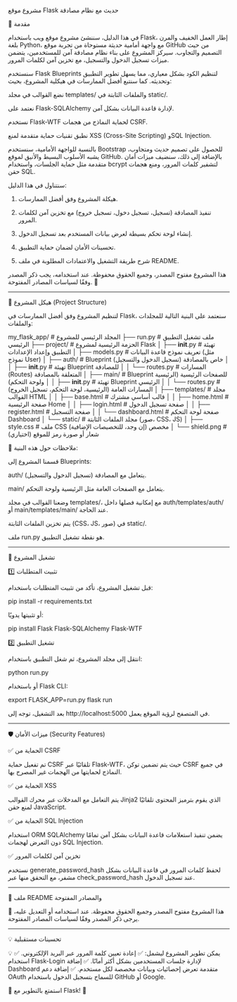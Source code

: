 مشروع موقع Flask حديث مع نظام مصادقة 

📌 مقدمة

في هذا الدليل، سننشئ مشروع موقع ويب باستخدام Flask، إطار العمل الخفيف والمرن بلغة Python، مع واجهة أمامية حديثة مستوحاة من تجربة موقع GitHub من حيث التصميم والتجاوب. سيركز المشروع على بناء نظام مصادقة آمن للمستخدمين، يتضمن ميزات تسجيل الدخول والتسجيل، مع تخزين آمن لكلمات المرور.

سنستخدم Flask Blueprints لتنظيم الكود بشكل معياري، مما يسهل تطوير التطبيق وتحديثه. كما سنتبع أفضل الممارسات في هيكلية المشروع، بحيث:

نضع القوالب في مجلد templates/ والملفات الثابتة في static/.

نعتمد على Flask-SQLAlchemy لإدارة قاعدة البيانات بشكل آمن.

نستخدم Flask-WTF لحماية النماذج من هجمات CSRF.

نطبق تقنيات حماية متقدمة لمنع XSS (Cross-Site Scripting) وSQL Injection.


بالنسبة للواجهة الأمامية، سنستخدم Bootstrap للحصول على تصميم حديث ومتجاوب، يشبه الأسلوب البسيط والأنيق لموقع GitHub. بالإضافة إلى ذلك، سنضيف ميزات أمان متقدمة مثل حماية الجلسات، واستخدام bcrypt لتشفير كلمات المرور، ومنع هجمات حقن SQL.

سنتناول في هذا الدليل:

1. هيكلة المشروع وفق أفضل الممارسات.


2. تنفيذ المصادقة (تسجيل، تسجيل دخول، تسجيل خروج) مع تخزين آمن لكلمات المرور.


3. إنشاء لوحة تحكم بسيطة لعرض بيانات المستخدم بعد تسجيل الدخول.


4. تحسينات الأمان لضمان حماية التطبيق.


5. شرح طريقة التشغيل والاعتمادات المطلوبة في ملف README.



هذا المشروع مفتوح المصدر، وجميع الحقوق محفوظة. عند استخدامه، يجب ذكر المصدر وفقًا لسياسات المصادر المفتوحة. 🚀


---

📂 هيكل المشروع (Project Structure)

لتنظيم المشروع وفق أفضل الممارسات في Flask، سنعتمد على البنية التالية للمجلدات والملفات:

my_flask_app/                # المجلد الرئيسي للمشروع
├── run.py                   # ملف تشغيل التطبيق الرئيسي
├── project/                 # الحزمة الرئيسية لمشروع Flask
│   ├── __init__.py          # تهيئة التطبيق وإعداد الإعدادات
│   ├── models.py            # تعريف نموذج قاعدة البيانات (مثل نموذج User)
│   ├── auth/                # Blueprint خاص بالمصادقة (تسجيل الدخول والتسجيل)
│   │   ├── __init__.py      # تهيئة Blueprint للمصادقة
│   │   └── routes.py        # المسارات (Routes) المتعلقة بالمصادقة
│   ├── main/                # Blueprint للصفحات الرئيسية (الرئيسية ولوحة التحكم)
│   │   ├── __init__.py      # تهيئة Blueprint الرئيسي
│   │   └── routes.py        # المسارات العامة (الرئيسية، لوحة التحكم، تسجيل الخروج)
│   ├── templates/           # مجلد القوالب HTML
│   │   ├── base.html        # قالب أساسي مشترك
│   │   ├── home.html        # صفحة الرئيسية Home
│   │   ├── login.html       # صفحة تسجيل الدخول
│   │   ├── register.html    # صفحة التسجيل
│   │   └── dashboard.html   # صفحة لوحة التحكم Dashboard
│   └── static/              # مجلد الملفات الثابتة (صور، CSS، JS)
│       ├── style.css        # ملف CSS مخصص (إن وجد، للتخصيصات الإضافية)
│       └── shield.png       # شعار أو صورة رمز للموقع (اختياري)

📌 ملاحظات حول هذه البنية:

قسمنا المشروع إلى Blueprints:

auth/ يتعامل مع المصادقة (تسجيل الدخول والتسجيل).

main/ يتعامل مع الصفحات العامة مثل الرئيسية ولوحة التحكم.


وضعنا القوالب في مجلد templates/، مع إمكانية فصلها داخل auth/templates/auth/ أو main/templates/main/ عند الحاجة.

يتم تخزين الملفات الثابتة (CSS، JS، صور) في static/.

ملف run.py هو نقطة تشغيل التطبيق.



---

🚀 تشغيل المشروع

1️⃣ تثبيت المتطلبات

قبل تشغيل المشروع، تأكد من تثبيت المتطلبات باستخدام:

pip install -r requirements.txt

أو تثبيتها يدويًا:

pip install Flask Flask-SQLAlchemy Flask-WTF

2️⃣ تشغيل التطبيق

انتقل إلى مجلد المشروع، ثم شغل التطبيق باستخدام:

python run.py

أو باستخدام Flask CLI:

export FLASK_APP=run.py
flask run

بعد التشغيل، توجه إلى http://localhost:5000 في المتصفح لرؤية الموقع يعمل.


---

🛡️ ميزات الأمان (Security Features)

✅ الحماية من CSRF

تم تفعيل حماية CSRF تلقائيًا عبر Flask-WTF، حيث يتم تضمين توكن CSRF في جميع النماذج لحمايتها من الهجمات غير المصرح بها.

✅ الحماية من XSS

يتم التعامل مع المدخلات عبر محرك القوالب Jinja2 الذي يقوم بترميز المحتوى تلقائيًا لمنع حقن JavaScript.

✅ الحماية من SQL Injection

استخدام ORM SQLAlchemy يضمن تنفيذ استعلامات قاعدة البيانات بشكل آمن تمامًا دون التعرض لهجمات SQL Injection.

✅ تخزين آمن لكلمات المرور

نستخدم generate_password_hash لحفظ كلمات المرور في قاعدة البيانات بشكل مشفر، مع التحقق منها عبر check_password_hash عند تسجيل الدخول.


---

📜 ملف README والمصادر المفتوحة

📌 هذا المشروع مفتوح المصدر وجميع الحقوق محفوظة.
عند استخدامه أو التعديل عليه، يرجى ذكر المصدر وفقًا لسياسات المصادر المفتوحة.


---

💡 تحسينات مستقبلية

💡 يمكن تطوير المشروع ليشمل:
✅ إعادة تعيين كلمة المرور عبر البريد الإلكتروني.
✅ استخدام Flask-Login لإدارة جلسات المستخدمين بشكل أكثر أمانًا.
✅ إضافة Dashboard متقدمة تعرض إحصائيات وبيانات مخصصة لكل مستخدم.
✅ إضافة دعم OAuth للسماح بتسجيل الدخول باستخدام GitHub أو Google.

🔹 استمتع بالتطوير مع Flask! 🚀

